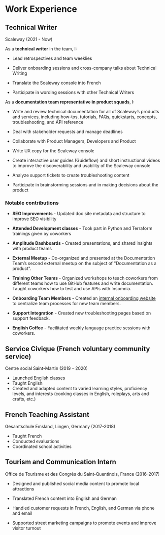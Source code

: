 # Work Experience

## Technical Writer

Scaleway (2021 - Now)

As a **technical writer** in the team, I:

- Lead retrospectives and team weeklies

- Deliver onboarding sessions and cross-company talks about Technical Writing

- Translate the Scaleway console into French

- Participate in wording sessions with other Technical Writers

As a **documentation team representative in product squads**, I:

- Write and review technical documentation for all of Scaleway’s products and services, including how-tos, tutorials, FAQs, quickstarts, concepts, troubleshooting, and API reference

- Deal with stakeholder requests and manage deadlines

- Collaborate with Product Managers, Developers and Product

- Write UX copy for the Scaleway console

- Create interactive user guides (Guideflow) and short instructional videos to improve the discoverability and usability of the Scaleway console

- Analyze support tickets to create troubleshooting content

- Participate in brainstorming sessions and in making decisions about the product

### Notable contributions

- **SEO Improvements** - Updated doc site metadata and structure to improve SEO visibility

- **Attended Development classes** - Took part in Python and Terraform trainings given by coworkers

- **Amplitude Dashboards** - Created presentations, and shared insights with product teams

- **External Meetup** - Co-organized and presented at the Documentation Team’s second external meetup on the subject of "Documentation as a product".

- **Training Other Teams** - Organized workshops to teach coworkers from different teams how to use GitHub features and write documentation. Taught coworkers how to test and use APIs with Insomnia.

- **Onboarding Team Members** - Created an [internal onboarding website](https://onboarding-docteam-bucket.s3-website.fr-par.scw.cloud/) to centralize team processes for new team members.

- **Support Integration** - Created new troubleshooting pages based on support feedback.

- **English Coffee** - Facilitated weekly language practice sessions with coworkers.

## Service Civique (French voluntary community service)

Centre social Saint-Martin (2019 – 2020)

- Launched English classes
- Taught English
- Created and adapted content to varied learning styles, proficiency levels, and interests (cooking classes in English, roleplays, arts and crafts, etc.)


## French Teaching Assistant

Gesamtschule Emsland, Lingen, Germany (2017-2018)

- Taught French
- Conducted evaluations
- Coordinated school activities

## Tourism and Communication Intern

Office de Tourisme et des Congrès du Saint-Quentinois, France (2016-2017)

- Designed and published social media content to promote local attractions

- Translated French content into English and German

- Handled customer requests in French, English, and German via phone and email

- Supported street marketing campaigns to promote events and improve visitor turnout